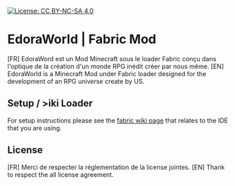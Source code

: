 [![License: CC BY-NC-SA 4.0](https://img.shields.io/badge/License-CC%20BY--NC--SA%204.0-lightgrey.svg)](http://creativecommons.org/licenses/by-nc-sa/4.0/)
# EdoraWorld | Fabric Mod

[FR] EdoraWord est un Mod Minecraft sous le loader Fabric conçu dans l'optique de la création d'un monde RPG inédit créer par nous même.
[EN] EdoraWorld is a Minecraft Mod under Fabric loader designed for the development of an RPG universe create by US. 

## Setup / >iki Loader
For setup instructions please see the [fabric wiki page](https://fabricmc.net/wiki/tutorial:setup) that relates to the IDE that you are using.

## License
[FR] Merci de respecter la réglementation de la license jointes.
[EN] Thank to respect the all license agreement.
